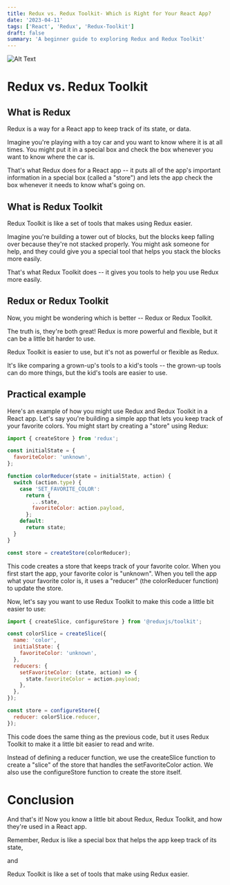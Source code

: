 ```yaml
---
title: Redux vs. Redux Toolkit- Which is Right for Your React App?
date: '2023-04-11'
tags: ['React', 'Redux', 'Redux-Toolkit']
draft: false
summary: 'A beginner guide to exploring Redux and Redux Toolkit'
---
```



![Alt Text](/static/images/blog/techcareer/redux.jpeg)


# Redux vs. Redux Toolkit

## What is Redux

Redux is a way for a React app to keep track of its state, or data. 

Imagine you're playing with a toy car and you want to know where it is at all times. You might put it in a special box and check the box whenever you want to know where the car is. 

That's what Redux does for a React app -- it puts all of the app's important information in a special box (called a "store") and lets the app check the box whenever it needs to know what's going on.


## What is Redux Toolkit

Redux Toolkit is like a set of tools that makes using Redux easier. 

Imagine you're building a tower out of blocks, but the blocks keep falling over because they're not stacked properly. You might ask someone for help, and they could give you a special tool that helps you stack the blocks more easily.

That's what Redux Toolkit does -- it gives you tools to help you use Redux more easily.

## Redux or Redux Toolkit
Now, you might be wondering which is better -- Redux or Redux Toolkit.

The truth is, they're both great! Redux is more powerful and flexible, but it can be a little bit harder to use.

Redux Toolkit is easier to use, but it's not as powerful or flexible as Redux.

It's like comparing a grown-up's tools to a kid's tools -- the grown-up tools can do more things, but the kid's tools are easier to use.

## Practical example 

Here's an example of how you might use Redux and Redux Toolkit in a React app. Let's say you're building a simple app that lets you keep track of your favorite colors. You might start by creating a "store" using Redux:


```Javascript
import { createStore } from 'redux';

const initialState = {
  favoriteColor: 'unknown',
};

function colorReducer(state = initialState, action) {
  switch (action.type) {
    case 'SET_FAVORITE_COLOR':
      return {
        ...state,
        favoriteColor: action.payload,
      };
    default:
      return state;
  }
}

const store = createStore(colorReducer);
```

This code creates a store that keeps track of your favorite color. When you first start the app, your favorite color is "unknown". When you tell the app what your favorite color is, it uses a "reducer" (the colorReducer function) to update the store.

Now, let's say you want to use Redux Toolkit to make this code a little bit easier to use:


```Javascript
import { createSlice, configureStore } from '@reduxjs/toolkit';

const colorSlice = createSlice({
  name: 'color',
  initialState: {
    favoriteColor: 'unknown',
  },
  reducers: {
    setFavoriteColor: (state, action) => {
      state.favoriteColor = action.payload;
    },
  },
});

const store = configureStore({
  reducer: colorSlice.reducer,
});
```


This code does the same thing as the previous code, but it uses Redux Toolkit to make it a little bit easier to read and write. 

Instead of defining a reducer function, we use the createSlice function to create a "slice" of the store that handles the setFavoriteColor action. We also use the configureStore function to create the store itself.

# Conclusion
And that's it! Now you know a little bit about Redux, Redux Toolkit, and how they're used in a React app. 

Remember, Redux is like a special box that helps the app keep track of its state, 

and 

Redux Toolkit is like a set of tools that make using Redux easier.




​


